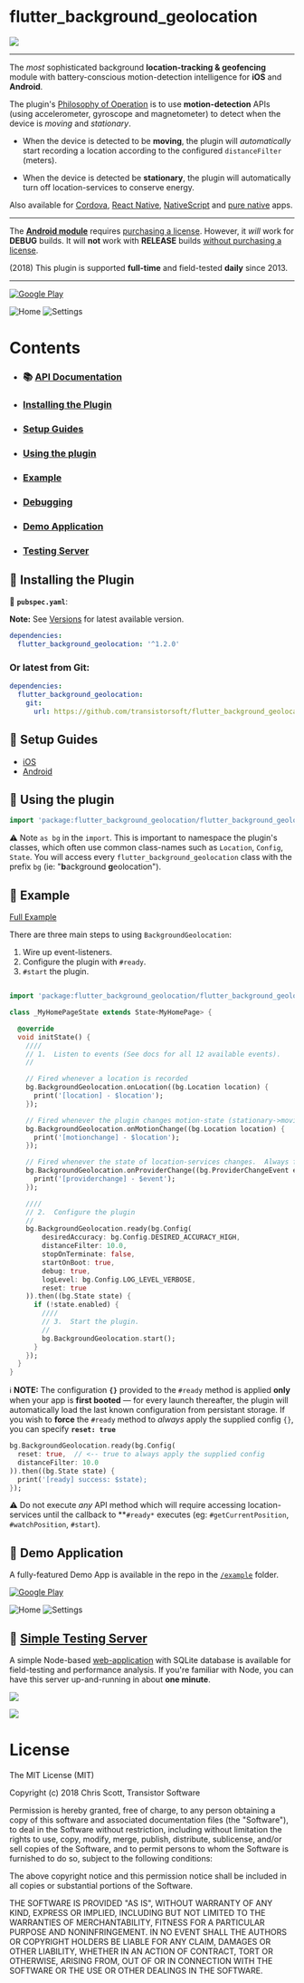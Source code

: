 # flutter_background_geolocation

[![](https://dl.dropboxusercontent.com/s/nm4s5ltlug63vv8/logo-150-print.png?dl=1)](https://www.transistorsoft.com)

-------------------------------------------------------------------------------

The *most* sophisticated background **location-tracking & geofencing** module with battery-conscious motion-detection intelligence for **iOS** and **Android**.

The plugin's [Philosophy of Operation](https://github.com/transistorsoft/flutter_background_geolocation/wiki/Philosophy-of-Operation) is to use **motion-detection** APIs (using accelerometer, gyroscope and magnetometer) to detect when the device is *moving* and *stationary*.

- When the device is detected to be **moving**, the plugin will *automatically* start recording a location according to the configured `distanceFilter` (meters).

- When the device is detected be **stationary**, the plugin will automatically turn off location-services to conserve energy.

Also available for [Cordova](https://github.com/transistorsoft/cordova-background-geolocation-lt), [React Native](https://github.com/transistorsoft/react-native-background-geolocation), [NativeScript](https://github.com/transistorsoft/nativescript-background-geolocation-lt) and [pure native](https://github.com/transistorsoft/background-geolocation-lt) apps.

----------------------------------------------------------------------------

The **[Android module](http://www.transistorsoft.com/shop/products/flutter-background-geolocation)** requires [purchasing a license](http://www.transistorsoft.com/shop/products/flutter-background-geolocation).  However, it *will* work for **DEBUG** builds.  It will **not** work with **RELEASE** builds [without purchasing a license](http://www.transistorsoft.com/shop/products/flutter-background-geolocation).

(2018) This plugin is supported **full-time** and field-tested **daily** since 2013.

----------------------------------------------------------------------------

[![Google Play](https://dl.dropboxusercontent.com/s/80rf906x0fheb26/google-play-icon.png?dl=1)](https://play.google.com/store/apps/details?id=com.transistorsoft.flutterbackgroundgeolocationexample)

![Home](https://dl.dropboxusercontent.com/s/wa43w1n3xhkjn0i/home-framed-350.png?dl=1)
![Settings](https://dl.dropboxusercontent.com/s/8oad228siog49kt/settings-framed-350.png?dl=1)

# Contents
- ### :books: [API Documentation](https://pub.dartlang.org/documentation/flutter_background_geolocation/latest/flt_background_geolocation/flt_background_geolocation-library.html)
- ### [Installing the Plugin](#large_blue_diamond-installing-the-plugin)
- ### [Setup Guides](#large_blue_diamond-setup-guides)
- ### [Using the plugin](#large_blue_diamond-using-the-plugin)
- ### [Example](#large_blue_diamond-example)
- ### [Debugging](https://github.com/transistorsoft/flutter_background_geolocation/wiki/Debugging)
- ### [Demo Application](#large_blue_diamond-demo-application)
- ### [Testing Server](#large_blue_diamond-simple-testing-server)


## :large_blue_diamond: Installing the Plugin

:open_file_folder: **`pubspec.yaml`**:

**Note:** See [Versions](https://pub.dartlang.org/packages/flutter_background_geolocation/#-versions-tab-) for latest available version.

```yaml
dependencies:
  flutter_background_geolocation: '^1.2.0'
```

### Or latest from Git:

```yaml
dependencies:
  flutter_background_geolocation:
    git:
      url: https://github.com/transistorsoft/flutter_background_geolocation.git
```

## :large_blue_diamond: Setup Guides

- [iOS](https://github.com/transistorsoft/flutter_background_geolocation/blob/master/docs/INSTALL-IOS.md)
- [Android](https://github.com/transistorsoft/flutter_background_geolocation/blob/master/docs/INSTALL-ANDROID.md)


## :large_blue_diamond: Using the plugin ##

```dart
import 'package:flutter_background_geolocation/flutter_background_geolocation.dart' as bg;
```

:warning: Note `as bg` in the `import`.  This is important to namespace the plugin's classes, which often use common class-names such as `Location`, `Config`, `State`.  You will access every `flutter_background_geolocation` class with the prefix `bg` (ie: "**b**ackground **g**eolocation").

## :large_blue_diamond: Example
[Full Example](https://gist.github.com/christocracy/a0464846de8a9c27c7e9de5616082878)

There are three main steps to using `BackgroundGeolocation`:

1. Wire up event-listeners.
2. Configure the plugin with `#ready`.
3. `#start` the plugin.

```dart

import 'package:flutter_background_geolocation/flutter_background_geolocation.dart' as bg;

class _MyHomePageState extends State<MyHomePage> {

  @override
  void initState() {
    ////
    // 1.  Listen to events (See docs for all 12 available events).
    //

    // Fired whenever a location is recorded
    bg.BackgroundGeolocation.onLocation((bg.Location location) {
      print('[location] - $location');
    });

    // Fired whenever the plugin changes motion-state (stationary->moving and vice-versa)
    bg.BackgroundGeolocation.onMotionChange((bg.Location location) {
      print('[motionchange] - $location');
    });

    // Fired whenever the state of location-services changes.  Always fired at boot
    bg.BackgroundGeolocation.onProviderChange((bg.ProviderChangeEvent event) {
      print('[providerchange] - $event');
    });

    ////
    // 2.  Configure the plugin
    //
    bg.BackgroundGeolocation.ready(bg.Config(
        desiredAccuracy: bg.Config.DESIRED_ACCURACY_HIGH,
        distanceFilter: 10.0,
        stopOnTerminate: false,
        startOnBoot: true,
        debug: true,
        logLevel: bg.Config.LOG_LEVEL_VERBOSE,
        reset: true
    )).then((bg.State state) {
      if (!state.enabled) {
        ////
        // 3.  Start the plugin.
        //
        bg.BackgroundGeolocation.start();
      }
    });
  }
}

```

:information_source: **NOTE:** The configuration **`{}`** provided to the `#ready` method is applied **only** when your app is **first booted** &mdash; for every launch thereafter, the plugin will automatically load the last known configuration from persistant storage.  If you wish to **force** the `#ready` method to *always* apply the supplied config `{}`, you can specify **`reset: true`**

```dart
bg.BackgroundGeolocation.ready(bg.Config(
  reset: true,  // <-- true to always apply the supplied config
  distanceFilter: 10.0
)).then((bg.State state) {
  print('[ready] success: $state);
});
```

:warning: Do not execute *any* API method which will require accessing location-services until the callback to **`#ready*` executes (eg: `#getCurrentPosition`, `#watchPosition`, `#start`).


## :large_blue_diamond: Demo Application

A fully-featured Demo App is available in the repo in the [`/example`](./example) folder.

[![Google Play](https://dl.dropboxusercontent.com/s/80rf906x0fheb26/google-play-icon.png?dl=1)](https://play.google.com/store/apps/details?id=com.transistorsoft.flutterbackgroundgeolocationexample)

![Home](https://dl.dropboxusercontent.com/s/wa43w1n3xhkjn0i/home-framed-350.png?dl=1)
![Settings](https://dl.dropboxusercontent.com/s/8oad228siog49kt/settings-framed-350.png?dl=1)

## :large_blue_diamond: [Simple Testing Server](https://github.com/transistorsoft/background-geolocation-console)

A simple Node-based [web-application](https://github.com/transistorsoft/background-geolocation-console) with SQLite database is available for field-testing and performance analysis.  If you're familiar with Node, you can have this server up-and-running in about **one minute**.

![](https://dl.dropboxusercontent.com/s/px5rzz7wybkv8fs/background-geolocation-console-map.png?dl=1)

![](https://dl.dropboxusercontent.com/s/tiy5b2oivt0np2y/background-geolocation-console-grid.png?dl=1)

# License

The MIT License (MIT)

Copyright (c) 2018 Chris Scott, Transistor Software

Permission is hereby granted, free of charge, to any person obtaining a copy
of this software and associated documentation files (the "Software"), to deal
in the Software without restriction, including without limitation the rights
to use, copy, modify, merge, publish, distribute, sublicense, and/or sell
copies of the Software, and to permit persons to whom the Software is
furnished to do so, subject to the following conditions:

The above copyright notice and this permission notice shall be included in all
copies or substantial portions of the Software.

THE SOFTWARE IS PROVIDED "AS IS", WITHOUT WARRANTY OF ANY KIND, EXPRESS OR
IMPLIED, INCLUDING BUT NOT LIMITED TO THE WARRANTIES OF MERCHANTABILITY,
FITNESS FOR A PARTICULAR PURPOSE AND NONINFRINGEMENT. IN NO EVENT SHALL THE
AUTHORS OR COPYRIGHT HOLDERS BE LIABLE FOR ANY CLAIM, DAMAGES OR OTHER
LIABILITY, WHETHER IN AN ACTION OF CONTRACT, TORT OR OTHERWISE, ARISING FROM,
OUT OF OR IN CONNECTION WITH THE SOFTWARE OR THE USE OR OTHER DEALINGS IN THE
SOFTWARE.

